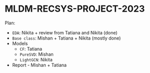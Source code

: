 # MLDM-RECSYS-PROJECT-2023

Plan:
- `EDA`: Nikita + review from Tatiana and Nikita (done)
- `Base class`: Mishan + Tatiana + Nikita (mostly done)
- Models
  - `CF`: Tatiana
  - `PureSVD`: Mishan
  - `LightGCN`: Nikita
- Report - Mishan + Tatiana
